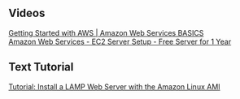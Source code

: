 ## Videos
[Getting Started with AWS | Amazon Web Services BASICS](https://www.youtube.com/watch?v=ubCNZRNjhyo&list=PL55RiY5tL51pgPovJKg6HFMFqiGNSZtQ5&index=2)  
[Amazon Web Services - EC2 Server Setup - Free Server for 1 Year](https://www.youtube.com/watch?v=HfnIL5lM8WY)  
## Text Tutorial
[Tutorial: Install a LAMP Web Server with the Amazon Linux AMI](https://docs.aws.amazon.com/AWSEC2/latest/UserGuide/install-LAMP.html)

